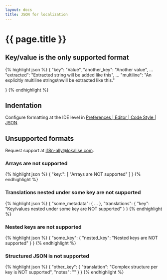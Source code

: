 ```yaml
---
layout: docs
title: JSON for localization
---
```


<h1>{{ page.title }}</h1>

## Key/value is the only supported format

{% highlight json %}
{
    "key": "Value",
    "another_key": "Another value",
    ...
    "extracted": "Extracted string will be added like this",
    ...
    "multiline": "An explicitly multiline strings\nwill be extracted like this."

}
{% endhighlight %}

## Indentation

Configure formatting at the IDE level in <a href="phpstorm://settings?name=Editor--Code+Style--JSON">Preferences | Editor | Code Style | JSON</a>.

## Unsupported formats

Request support at <a href="mailto:i18n-ally@lokalise.com">i18n-ally@lokalise.com</a>.

### Arrays are not supported

{% highlight json %}
{
    "key:": [
        "Arrays are NOT supported"
    ]
}
{% endhighlight %}

### Translations nested under some key are not supported

{% highlight json %}
{
    "some_metadata": {
        ...
    },
    "translations": {
        "key": "Key/values nested under some key are NOT supported"
    }
}
{% endhighlight %}

### Nested keys are not supported

{% highlight json %}
{
    "some_key": {
        "nested_key": "Nested keys are NOT supported"
    }
}
{% endhighlight %}

### Structured JSON is not supported

{% highlight json %}
{
    "other_key": {
        "translation": "Complex structure per key is NOT supported",
        "notes": ""
    }
}
{% endhighlight %}
